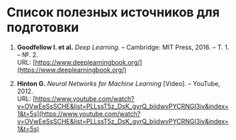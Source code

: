 # Список полезных источников для подготовки

1. **Goodfellow I. et al.** *Deep Learning*. – Cambridge: MIT Press, 2016. – Т. 1. – №. 2.  
   URL: [https://www.deeplearningbook.org/](https://www.deeplearningbook.org/)

2. **Hinton G.** *Neural Networks for Machine Learning* [Video]. – YouTube, 2012.  
   URL: [https://www.youtube.com/watch?v=OVwEeSsSCHE&list=PLLssT5z_DsK_gyrQ_biidwvPYCRNGI3iv&index=1&t=5s](https://www.youtube.com/watch?v=OVwEeSsSCHE&list=PLLssT5z_DsK_gyrQ_biidwvPYCRNGI3iv&index=1&t=5s)
